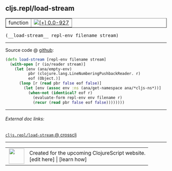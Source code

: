 ## cljs.repl/load-stream



 <table border="1">
<tr>
<td>function</td>
<td><a href="https://github.com/cljsinfo/cljs-api-docs/tree/0.0-927"><img valign="middle" alt="[+] 0.0-927" title="Added in 0.0-927" src="https://img.shields.io/badge/+-0.0--927-lightgrey.svg"></a> </td>
</tr>
</table>


 <samp>
(__load-stream__ repl-env filename stream)<br>
</samp>

---







Source code @ [github](https://github.com/clojure/clojurescript/blob/r1859/src/clj/cljs/repl.clj#L96-L105):

```clj
(defn load-stream [repl-env filename stream]
  (with-open [r (io/reader stream)]
    (let [env (ana/empty-env)
          pbr (clojure.lang.LineNumberingPushbackReader. r)
          eof (Object.)]
      (loop [r (read pbr false eof false)]
        (let [env (assoc env :ns (ana/get-namespace ana/*cljs-ns*))]
          (when-not (identical? eof r)
            (evaluate-form repl-env env filename r)
            (recur (read pbr false eof false))))))))
```

<!--
Repo - tag - source tree - lines:

 <pre>
clojurescript @ r1859
└── src
    └── clj
        └── cljs
            └── <ins>[repl.clj:96-105](https://github.com/clojure/clojurescript/blob/r1859/src/clj/cljs/repl.clj#L96-L105)</ins>
</pre>

-->

---



###### External doc links:

[`cljs.repl/load-stream` @ crossclj](http://crossclj.info/fun/cljs.repl/load-stream.html)<br>

---

 <table>
<tr><td>
<img valign="middle" align="right" width="48px" src="http://i.imgur.com/Hi20huC.png">
</td><td>
Created for the upcoming ClojureScript website.<br>
[edit here] | [learn how]
</td></tr></table>

[edit here]:https://github.com/cljsinfo/cljs-api-docs/blob/master/cljsdoc/cljs.repl_load-stream.cljsdoc
[learn how]:https://github.com/cljsinfo/cljs-api-docs/wiki/cljsdoc-files

<!--

This information was too distracting to show to readers, but I'll leave it
commented here since it is helpful to:

- pretty-print the data used to generate this document
- and show how to retrieve that data



The API data for this symbol:

```clj
{:ns "cljs.repl",
 :name "load-stream",
 :type "function",
 :signature ["[repl-env filename stream]"],
 :source {:code "(defn load-stream [repl-env filename stream]\n  (with-open [r (io/reader stream)]\n    (let [env (ana/empty-env)\n          pbr (clojure.lang.LineNumberingPushbackReader. r)\n          eof (Object.)]\n      (loop [r (read pbr false eof false)]\n        (let [env (assoc env :ns (ana/get-namespace ana/*cljs-ns*))]\n          (when-not (identical? eof r)\n            (evaluate-form repl-env env filename r)\n            (recur (read pbr false eof false))))))))",
          :title "Source code",
          :repo "clojurescript",
          :tag "r1859",
          :filename "src/clj/cljs/repl.clj",
          :lines [96 105]},
 :full-name "cljs.repl/load-stream",
 :full-name-encode "cljs.repl_load-stream",
 :history [["+" "0.0-927"]]}

```

Retrieve the API data for this symbol:

```clj
;; from Clojure REPL
(require '[clojure.edn :as edn])
(-> (slurp "https://raw.githubusercontent.com/cljsinfo/cljs-api-docs/catalog/cljs-api.edn")
    (edn/read-string)
    (get-in [:symbols "cljs.repl/load-stream"]))
```

-->
